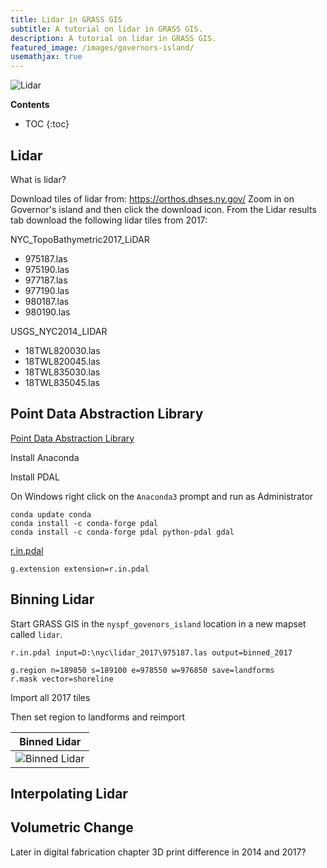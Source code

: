 ```yaml
---
title: Lidar in GRASS GIS
subtitle: A tutorial on lidar in GRASS GIS.
description: A tutorial on lidar in GRASS GIS.
featured_image: /images/governors-island/
usemathjax: true
---
```


![Lidar](/images/governors-island/)

**Contents**
* TOC
{:toc}



## Lidar

What is lidar?

Download tiles of lidar from:
https://orthos.dhses.ny.gov/
Zoom in on Governor's island
and then click the download icon.
From the Lidar results tab
download the following lidar tiles from 2017:

NYC_TopoBathymetric2017_LiDAR

* 975187.las
* 975190.las
* 977187.las
* 977190.las
* 980187.las
* 980190.las

USGS_NYC2014_LIDAR

* 18TWL820030.las
* 18TWL820045.las
* 18TWL835030.las
* 18TWL835045.las

## Point Data Abstraction Library

[Point Data Abstraction Library](https://pdal.io/)

Install Anaconda

Install PDAL

On Windows right click on the `Anaconda3` prompt
and run as Administrator
```
conda update conda
conda install -c conda-forge pdal
conda install -c conda-forge pdal python-pdal gdal
```

[r.in.pdal](https://grass.osgeo.org/grass-stable/manuals/addons/r.in.pdal.html)

```
g.extension extension=r.in.pdal
```


## Binning Lidar

Start GRASS GIS
in the `nyspf_govenors_island` location
in a new mapset called `lidar`.

```
r.in.pdal input=D:\nyc\lidar_2017\975187.las output=binned_2017
```





```
g.region n=189850 s=189100 e=978550 w=976850 save=landforms
r.mask vector=shoreline
```

Import all 2017 tiles

Then set region to landforms and reimport

| Binned Lidar |
|:---:|
| ![Binned Lidar](/images/governors-island/binned-elevation.png) |

## Interpolating Lidar


## Volumetric Change

Later in digital fabrication chapter
3D print difference in 2014 and 2017?  
